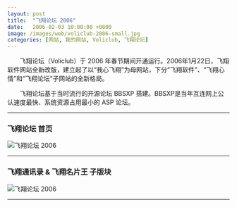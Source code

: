 ```yaml
---
layout: post
title:  "飞翔论坛 2006"
date:   2006-02-03 10:00:00 +0800
image: /images/web/voliclub-2006-small.jpg
categories: [网站, 我的网站, Voliclub, 飞翔论坛]
---
```


　　飞翔论坛（Voliclub）于 2006 年春节期间开通运行。2006年1月22日，飞翔软件网站全新改版，建立起了以“我心飞翔”为母网站，下分“飞翔软件”、“飞翔心情”和“飞翔论坛”子网站的全新格局。

　　飞翔论坛基于当时流行的开源论坛 BBSXP 搭建。BBSXP是当年互连网上公认速度最快、系统资源占用最小的 ASP 论坛。

------

<h3>飞翔论坛 首页</h3>

![飞翔论坛 2006]({{site.baseurl}}/images/web/飞翔论坛2006-BBSXP-首页.png)

------

<h3>飞翔通讯录 & 飞翔名片王 子版块</h3>

![飞翔论坛 2006]({{site.baseurl}}/images/web/飞翔论坛2006-BBSXP-飞翔通讯录飞翔名片王.png)

------